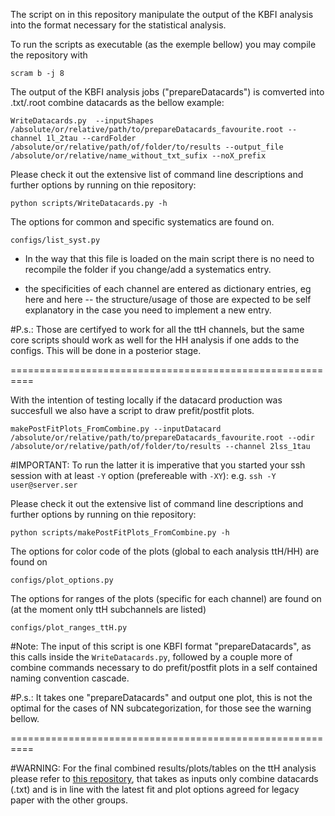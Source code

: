 The script on  in this repository manipulate the output of the KBFI analysis into the format necessary for the statistical analysis.

To run the scripts as executable (as the exemple bellow) you may compile the repository with

```
scram b -j 8
```

The output of the KBFI analysis jobs ("prepareDatacards") is comverted into .txt/.root combine datacards as the bellow example:

```
WriteDatacards.py  --inputShapes /absolute/or/relative/path/to/prepareDatacards_favourite.root --channel 1l_2tau --cardFolder /absolute/or/relative/path/of/folder/to/results --output_file /absolute/or/relative/name_without_txt_sufix --noX_prefix
```

Please check it out the extensive list of command line descriptions and further options by running on thie repository:

```
python scripts/WriteDatacards.py -h
```

The options for common and specific systematics are found on. 

```
configs/list_syst.py
```

- In the way that this file is loaded on the main script there is no need to recompile the folder if you change/add a systematics entry.

- the specificities of each channel are entered as dictionary entries, eg here and here -- the structure/usage of those are expected to be self explanatory in the case you need to implement a new entry.

#P.s.: 
Those are certifyed to work for all the ttH channels, 
but the same core scripts should work as well for the HH analysis if one adds to the configs. This will be done in a posterior stage.

==========================================================

With the intention of testing locally if the datacard production was succesfull we also have a script to draw prefit/postfit plots. 

```
makePostFitPlots_FromCombine.py --inputDatacard /absolute/or/relative/path/to/prepareDatacards_favourite.root --odir  /absolute/or/relative/path/of/folder/to/results --channel 2lss_1tau
```

#IMPORTANT: 
To run the latter it is imperative that you started your ssh session with at least `-Y` option (prefereable with `-XY`): e.g. `ssh -Y user@server.ser`

Please check it out the extensive list of command line descriptions and further options by running on thie repository:

```
python scripts/makePostFitPlots_FromCombine.py -h
```

The options for color code of the plots (global to each analysis ttH/HH) are found on 

```
configs/plot_options.py
```

The options for ranges of the plots (specific for each channel) are found on (at the moment only ttH subchannels are listed)

```
configs/plot_ranges_ttH.py
```

#Note:
The input of this script is one KBFI format "prepareDatacards", as this calls inside the `WriteDatacards.py`, followed by a couple more of combine commands necessary to do prefit/postfit plots in a self contained naming convention cascade. 

#P.s.: 
It takes one "prepareDatacards" and output one plot, this is not the optimal for the cases of NN subcategorization, for those see the warning bellow.

==========================================================

#WARNING: 
For the final combined results/plots/tables on the ttH analysis please refer to [this repository](https://github.com/acarvalh/signal_extraction_tH_ttH), that takes as inputs only combine datacards (.txt) and is in line with the latest fit and plot options agreed for legacy paper with the other groups.


